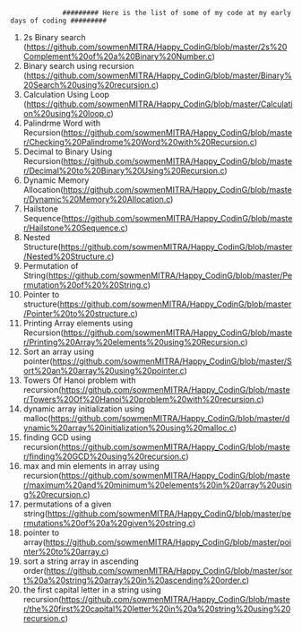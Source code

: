                  ######### Here is the list of some of my code at my early days of coding #########
                 
1) 2s Binary search (https://github.com/sowmenMITRA/Happy_CodinG/blob/master/2s%20Complement%20of%20a%20Binary%20Number.c)
2) Binary search using recursion (https://github.com/sowmenMITRA/Happy_CodinG/blob/master/Binary%20Search%20using%20recursion.c)
3) Calculation Using Loop (https://github.com/sowmenMITRA/Happy_CodinG/blob/master/Calculation%20using%20loop.c)
4) Palindrme Word with Recursion(https://github.com/sowmenMITRA/Happy_CodinG/blob/master/Checking%20Palindrome%20Word%20with%20Recursion.c)
5) Decimal to Binary Using Recursion(https://github.com/sowmenMITRA/Happy_CodinG/blob/master/Decimal%20to%20Binary%20Using%20Recursion.c)
6) Dynamic Memory Allocation(https://github.com/sowmenMITRA/Happy_CodinG/blob/master/Dynamic%20Memory%20Allocation.c)
7) Hailstone Sequence(https://github.com/sowmenMITRA/Happy_CodinG/blob/master/Hailstone%20Sequence.c)
8) Nested Structure(https://github.com/sowmenMITRA/Happy_CodinG/blob/master/Nested%20Structure.c)
9) Permutation of String(https://github.com/sowmenMITRA/Happy_CodinG/blob/master/Permutation%20of%20%20String.c)
10) Pointer to structure(https://github.com/sowmenMITRA/Happy_CodinG/blob/master/Pointer%20to%20structure.c)
11) Printing Array elements using Recursion(https://github.com/sowmenMITRA/Happy_CodinG/blob/master/Printing%20Array%20elements%20using%20Recursion.c)
12) Sort an array using pointer(https://github.com/sowmenMITRA/Happy_CodinG/blob/master/Sort%20an%20array%20using%20pointer.c)
13) Towers Of Hanoi problem with recursion(https://github.com/sowmenMITRA/Happy_CodinG/blob/master/Towers%20Of%20Hanoi%20problem%20with%20recursion.c)
14) dynamic array initialization using malloc(https://github.com/sowmenMITRA/Happy_CodinG/blob/master/dynamic%20array%20initialization%20using%20malloc.c)
15) finding GCD using recursion(https://github.com/sowmenMITRA/Happy_CodinG/blob/master/finding%20GCD%20using%20recursion.c)
16) max and min elements in array using recursion(https://github.com/sowmenMITRA/Happy_CodinG/blob/master/maximum%20and%20minimum%20elements%20in%20array%20using%20recursion.c)
17) permutations of a given string(https://github.com/sowmenMITRA/Happy_CodinG/blob/master/permutations%20of%20a%20given%20string.c)
18) pointer to array(https://github.com/sowmenMITRA/Happy_CodinG/blob/master/pointer%20to%20array.c)
19) sort a string array in ascending order(https://github.com/sowmenMITRA/Happy_CodinG/blob/master/sort%20a%20string%20array%20in%20ascending%20order.c)
20) the first capital letter in a string using recursion(https://github.com/sowmenMITRA/Happy_CodinG/blob/master/the%20first%20capital%20letter%20in%20a%20string%20using%20recursion.c)
